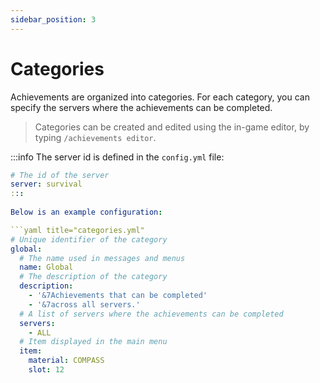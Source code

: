 ```yaml
---
sidebar_position: 3
---
```


# Categories

Achievements are organized into categories. For each category, you can specify the servers where the achievements can be completed.
> Categories can be created and edited using the in-game editor, by typing `/achievements editor`.

:::info
The server id is defined in the `config.yml` file:
```yaml title="config.yml"
# The id of the server
server: survival
:::
  
Below is an example configuration:

```yaml title="categories.yml"
# Unique identifier of the category
global:
  # The name used in messages and menus
  name: Global
  # The description of the category
  description:
    - '&7Achievements that can be completed'
    - '&7across all servers.'
  # A list of servers where the achievements can be completed
  servers:
    - ALL
  # Item displayed in the main menu
  item:
    material: COMPASS
    slot: 12
```